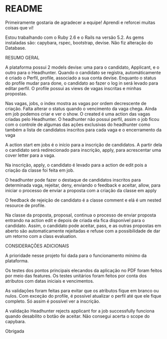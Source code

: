 # README

Primeiramente gostaria de agradecer a equipe! Aprendi e reforcei muitas coisas que vi!

Estou trabalhando com o Ruby 2.6 e o Rails na versão 5.2. 
As gems instaladas são: capybara, rspec, bootstrap, devise. Não fiz alteração do Database.

RESUMO GERAL

A plataforma possui 2 models devise: uma para o candidato, Applicant, e o outro para o Headhunter.
Quando o candidato se registra, automáticamente é criado o Perfil, profile, associado a sua conta devise.
Enquanto o status do profile mudar para done, o candidato ao fazer o log in será levado para editar perfil.
O profile possui as views de vagas inscritas e minhas propostas.

Nas vagas, jobs, o index mostra as vagas por ordem decrescente de criação. 
Falta alterar o status quando o vencimento da vaga chega. Ainda em job podemos criar e ver o show. O created é uma action das vagas criadas pelo Headhunter. O headhunter não possui perfil, assim o job ficou com o controle de algumas das ações exclusivas do headhunter como também a lista de candidatos inscritos para cada vaga e o encerramento da vaga

A action start em jobs é o início para a inscrição de candidatos. A partir dela o candidato será redirecionado para inscrição, apply, para acrescentar uma cover letter para a vaga.

Na inscrição, apply, o candidato é levado para a action de edit pois a criação da classe foi feita em job. 

O headhunter pode fazer o destaque de candidatos inscritos para determinada vaga, rejeitar, deny, enviando o feedback e aceitar, allow, para iniciar o processo de enviar a proposta com a criação da classe em apply 

O feedback de rejeição de candidato é a classe comment e elá é um nested resource de profile. 

Na classe da proposta, proposal, continua o processo de enviar proposta entrando na action edit e depois de criada ela fica disponível para o candidato. Assim, o candidato pode aceitar, pass, e as outras propostas em aberto são automaticamente rejeitadas e refuse com a possibilidade de dar um retorno com a class evaluation.

CONSIDERAÇÕES ADICIONAIS

A prioridade nesse projeto foi dada para o funcionamento mínimo da plataforma. 

Os testes dos pontos principais elecandos da aplicação no PDF foram feitos por meio das features. Os testes unitários foram feitos por conta dos atributos com datas iniciais e vencimentos. 

As validações foram feitas para evitar que os atributos fique em branco ou nulos. Com exceção do profile, é possível atualizar o perfil até que ele fique completo. Só assim é possível ver a inscrição.

A validação Headhunter rejects applicant for a job successfully funciona quando desabilito o botão de aceitar. Não consegui acerta o scope do capybara.

Obrigada
